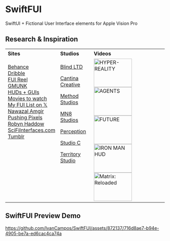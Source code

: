 # SwiftFUI
SwiftUI + Fictional User Interface elements for Apple Vision Pro  

## Research & Inspiration  
<table>
<tr>
<th style="text-align: left; vertical-align: top;">Sites</th>
<th style="text-align: left; vertical-align: top;">Studios</th>
  <th style="text-align: left; vertical-align: top;">Videos</th>
</tr>
<tr>
<td style="vertical-align: top;">

[Behance](https://www.behance.net/search/projects?search=FUI&sort=appreciations)  
[Dribble](https://dribbble.com/tags/fui)  
[FUI Reel](https://www.schoolofmotion.com/blog/12-incredible-futuristic-ui-reels)  
[GMUNK](https://gmunk.com/Everything)  
[HUDs + GUIs](https://www.hudsandguis.com/)  
[Movies to watch](https://danilab.eu/ui-ux-inspiration-movies-every-designer-should-watch/)  
[My FUI List on 𝕏](https://x.com/i/lists/1685743116517543938)  
[Nawazal Amgir](https://nawazalamgir.com/portfolio/)   
[Pushing Pixels](https://www.pushing-pixels.org/fui/)   
[Robyn Haddow](https://www.robynhaddow.com/)  
[SciFiInterfaces.com](https://scifiinterfaces.com/)  
[Tumblr](https://sciencefictioninterfaces.tumblr.com/)  

</td>
<td style="vertical-align: top;">

[Blind LTD](https://www.blindltd.com/)  
  
[Cantina Creative](https://cantinacreative.com/film)  
  
[Method Studios](https://www.methodstudios.com/en/methodmade/)  
  
[MN8 Studios](https://mn8studio.com/project)  
  
[Perception](https://www.experienceperception.com/film/?_work_film=film)  
  
[Studio C](https://www.studiocdesign.tv/)  
  
[Territory Studio](https://territorystudio.com/)  

</td>
<td style="vertical-align: top;">
<a href="https://vimeo.com/166807261" target="_blank"><img src="https://i.vimeocdn.com/video/571534199-095e9569e08e4e2a03b4888a8ac59f5762687b9c108ccfb60390162a19058cc4-d_640" alt="HYPER-REALITY" width="120" height="90"></a>
<a href="https://vimeo.com/864503702" target="_blank"><img src="https://i.vimeocdn.com/video/1724034701-5fdc372fbee1d8198ca39802e30ac01f5334740bd3f35b0a24f7c4e985d0b37d-d_640" alt="AGENTS" width="120" height="90"></a>
<a href="https://www.youtube.com/watch?v=hs-yH-WnjBQ" target="_blank"><img src="https://img.youtube.com/vi/hs-yH-WnjBQ/0.jpg" alt="FUTURE" width="120" height="90"></a>
<a href="https://www.youtube.com/watch?v=v99Chyuyf4s" target="_blank"><img src="https://img.youtube.com/vi/v99Chyuyf4s/0.jpg" alt="IRON MAN HUD" width="120" height="90"></a>
<a href="https://www.youtube.com/watch?v=fJDNUcIvxH8" target="_blank"><img src="https://img.youtube.com/vi/fJDNUcIvxH8/0.jpg" alt="Matrix: Reloaded" width="120" height="90"></a>
</td>
</tr>
</table>

## SwiftFUI Preview Demo
https://github.com/IvanCampos/SwiftFUI/assets/872137/716d8ae7-b94e-4905-be7a-ed6cac4ca74a
